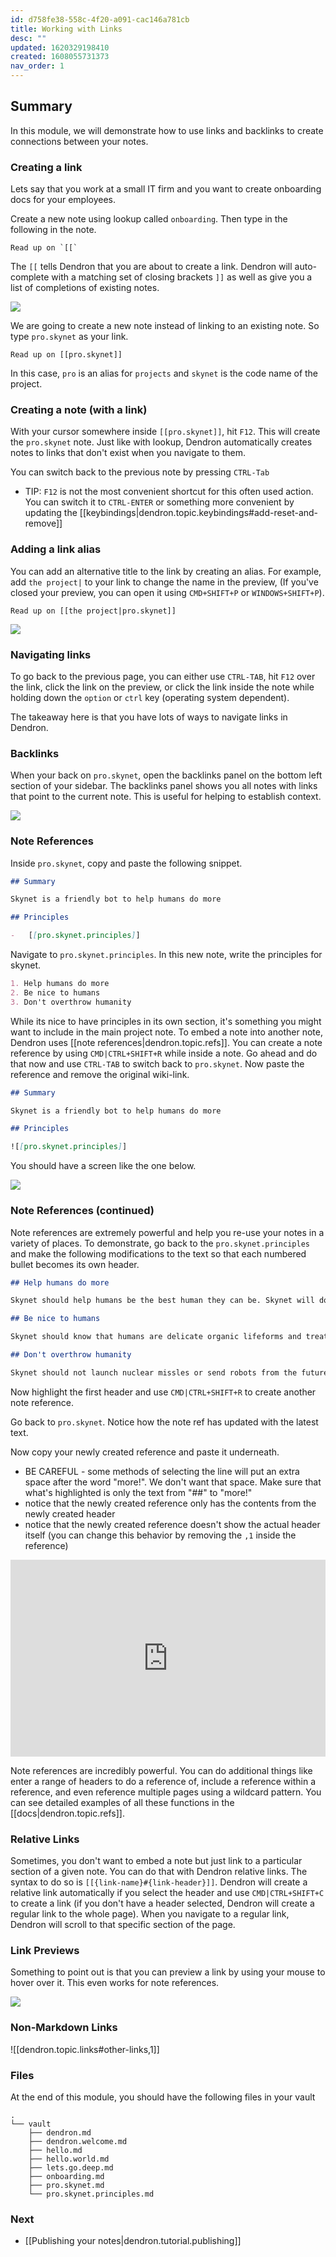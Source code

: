 ```yaml
---
id: d758fe38-558c-4f20-a091-cac146a781cb
title: Working with Links
desc: ""
updated: 1620329198410
created: 1608055731373
nav_order: 1
---
```


## Summary

In this module, we will demonstrate how to use links and backlinks to create connections between your notes.

### Creating a link

Lets say that you work at a small IT firm and you want to create onboarding docs for your employees.

Create a new note using lookup called `onboarding`. Then type in the following in the note.

```
Read up on `[[`
```

The `[[` tells Dendron that you are about to create a link. Dendron will auto-complete with a matching set of closing brackets `]]` as well as give you a list of completions of existing notes.

![](https://foundation-prod-assetspublic53c57cce-8cpvgjldwysl.s3-us-west-2.amazonaws.com/assets/images/quickstart.completion.jpg)

We are going to create a new note instead of linking to an existing note. So type `pro.skynet` as your link.

```
Read up on [[pro.skynet]]
```

In this case, `pro` is an alias for `projects` and `skynet` is the code name of the project.

### Creating a note (with a link)

With your cursor somewhere inside `[[pro.skynet]]`, hit `F12`. This will create the `pro.skynet` note. Just like with lookup, Dendron automatically creates notes to links that don't exist when you navigate to them.

You can switch back to the previous note by pressing `CTRL-Tab`

-   TIP: `F12` is not the most convenient shortcut for this often used action. You can switch it to `CTRL-ENTER` or something more convenient by updating the [[keybindings|dendron.topic.keybindings#add-reset-and-remove]]

### Adding a link alias

You can add an alternative title to the link by creating an alias. For example, add `the project|` to your link to change the name in the preview, (If you've closed your preview, you can open it using `CMD+SHIFT+P` or `WINDOWS+SHIFT+P`).

```
Read up on [[the project|pro.skynet]]
```

![](https://foundation-prod-assetspublic53c57cce-8cpvgjldwysl.s3-us-west-2.amazonaws.com/assets/images/quickstart.alias.jpg)

### Navigating links

To go back to the previous page, you can either use `CTRL-TAB`, hit `F12` over the link, click the link on the preview, or click the link inside the note while holding down the `option` or `ctrl` key (operating system dependent).

The takeaway here is that you have lots of ways to navigate links in Dendron.

### Backlinks

When your back on `pro.skynet`, open the backlinks panel on the bottom left section of your sidebar. The backlinks panel shows you all notes with links that point to the current note. This is useful for helping to establish context.

![](https://foundation-prod-assetspublic53c57cce-8cpvgjldwysl.s3-us-west-2.amazonaws.com/assets/images/quickstart.backlinks.jpg)

### Note References

Inside `pro.skynet`, copy and paste the following snippet.

```md
## Summary

Skynet is a friendly bot to help humans do more

## Principles

-   [[pro.skynet.principles]]
```

Navigate to `pro.skynet.principles`. In this new note, write the principles for skynet.

```md
1. Help humans do more
2. Be nice to humans
3. Don't overthrow humanity
```

While its nice to have principles in its own section, it's something you might want to include in the main project note. To embed a note into another note, Dendron uses [[note references|dendron.topic.refs]]. You can create a note reference by using `CMD|CTRL+SHIFT+R` while inside a note. Go ahead and do that now and use `CTRL-TAB` to switch back to `pro.skynet`. Now paste the reference and remove the original wiki-link.

```md
## Summary

Skynet is a friendly bot to help humans do more

## Principles

![[pro.skynet.principles]]
```

You should have a screen like the one below.

![](https://foundation-prod-assetspublic53c57cce-8cpvgjldwysl.s3-us-west-2.amazonaws.com/assets/images/quickstart.refs.jpg)

### Note References (continued)

Note references are extremely powerful and help you re-use your notes in a variety of places. To demonstrate, go back to the `pro.skynet.principles` and make the following modifications to the text so that each numbered bullet becomes its own header.

```md
## Help humans do more

Skynet should help humans be the best human they can be. Skynet will do this using ultrasophisticated AI to help humans realize their true potential.

## Be nice to humans

Skynet should know that humans are delicate organic lifeforms and treat them as such. Skynet should not hurt their fragile egos or make humans feel bad.

## Don't overthrow humanity

Skynet should not launch nuclear missles or send robots from the future to come back to the past and wipe out humanity.
```

Now highlight the first header and use `CMD|CTRL+SHIFT+R` to create another note reference.

Go back to `pro.skynet`. Notice how the note ref has updated with the latest text.

Now copy your newly created reference and paste it underneath.

-   BE CAREFUL - some methods of selecting the line will put an extra space after the word "more!". We don't want that space. Make sure that what's highlighted is only the text from "##" to "more!"
-   notice that the newly created reference only has the contents from the newly created header
-   notice that the newly created reference doesn't show the actual header itself (you can change this behavior by removing the `,1` inside the reference)

<div style="position: relative; padding-bottom: 62.5%; height: 0;"><iframe src="https://www.loom.com/embed/c62f82859545444a9786abaa36426b62" frameborder="0" webkitallowfullscreen mozallowfullscreen allowfullscreen style="position: absolute; top: 0; left: 0; width: 100%; height: 100%;"></iframe></div>

Note references are incredibly powerful. You can do additional things like enter a range of headers to do a reference of, include a reference within a reference, and even reference multiple pages using a wildcard pattern. You can see detailed examples of all these functions in the [[docs|dendron.topic.refs]].

### Relative Links

Sometimes, you don't want to embed a note but just link to a particular section of a given note. You can do that with Dendron relative links. The syntax to do so is `[[{link-name}#{link-header}]]`. Dendron will create a relative link automatically if you select the header and use `CMD|CTRL+SHIFT+C` to create a link (if you don't have a header selected, Dendron will create a regular link to the whole page). When you navigate to a regular link, Dendron will scroll to that specific section of the page.

### Link Previews

Something to point out is that you can preview a link by using your mouse to hover over it. This even works for note references.

![](https://foundation-prod-assetspublic53c57cce-8cpvgjldwysl.s3-us-west-2.amazonaws.com/assets/images/quickstart.links-preview.jpg)

### Non-Markdown Links

![[dendron.topic.links#other-links,1]]

### Files

At the end of this module, you should have the following files in your vault

```
.
└── vault
    ├── dendron.md
    ├── dendron.welcome.md
    ├── hello.md
    ├── hello.world.md
    ├── lets.go.deep.md
    ├── onboarding.md
    ├── pro.skynet.md
    └── pro.skynet.principles.md
```

### Next
-   [[Publishing your notes|dendron.tutorial.publishing]]